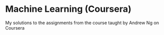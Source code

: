 # Machine Learning (Coursera)

My solutions to the assignments from the course taught by Andrew Ng on Coursera
